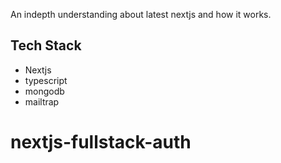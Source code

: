 An indepth understanding about latest nextjs and how it works.

## Tech Stack

- Nextjs
- typescript
- mongodb
- mailtrap

# nextjs-fullstack-auth
